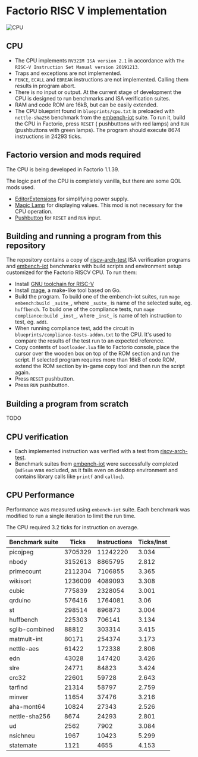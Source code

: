 # Factorio RISC V implementation

![CPU](riscv.png)

## CPU

- The CPU implements `RV32IM ISA version 2.1` in accordance with `The RISC-V Instruction Set Manual version 20191213`.
- Traps and exceptions are not implemented.
- `FENCE`, `ECALL` and `EBREAK` instructions are not implemented. Calling them results in program abort.
- There is no input or output. At the current stage of development the CPU is designed to run benchmarks and ISA
  verification suites.
- RAM and code ROM are 16kB, but can be easily extended.
- The CPU blueprint found in `blueprints/cpu.txt` is preloaded with `nettle-sha256` benchmark from
  the [embench-iot](https://github.com/embench/embench-iot) suite. To run it, build the CPU in Factorio, press `RESET` (
  pushbuttons with red lamps) and `RUN` (pushbuttons with green lamps). The program should execute 8674 instructions in
  24293 ticks.

## Factorio version and mods required

The CPU is being developed in Factorio 1.1.39.

The logic part of the CPU is completely vanilla, but there are some QOL mods used.

- [EditorExtensions](https://mods.factorio.com/mod/EditorExtensions) for simplifying power supply.
- [Magic Lamp](https://mods.factorio.com/mod/magic-lamp) for displaying values. This mod is not necessary for the CPU
  operation.
- [Pushbutton](https://mods.factorio.com/mod/pushbutton) for `RESET` and `RUN` input.

## Building and running a program from this repository

The repository contains a copy of [riscv-arch-test](https://github.com/riscv-non-isa/riscv-arch-test) ISA verification
programs and [embench-iot](https://github.com/embench/embench-iot) benchmarks with build scripts and environment setup
customized for the Factorio RISCV CPU. To run them:

- Install [GNU toolchain for RISC-V](https://github.com/riscv-collab/riscv-gnu-toolchain)
- Install [mage](https://github.com/magefile/mage), a make-like tool based on Go.
- Build the program. To build one of the embench-iot suites, run `mage embench:build _suite_`, where `_suite_` is name
  of the selected suite, eg. `huffbench`. To build one of the compliance tests, run `mage compliance:build _inst_`,
  where `_inst_` is name of teh instruction to test, eg. `addi`.
- When running compliance test, add the circuit in `blueprints/compliance-tests-addon.txt` to the CPU. It's used to
  compare the results of the test run to an expected reference.
- Copy contents of `bootloader.lua` file to Factorio console, place the cursor over the wooden box on top of the ROM
  section and run the script. If selected program requires more than 16kB of code ROM, extend the ROM section by in-game
  copy tool and then run the script again.
- Press `RESET` pushbutton.
- Press `RUN` pushbutton.

## Building a program from scratch

TODO

## CPU verification

- Each implemented instruction was verified with a test
  from [riscv-arch-test](https://github.com/riscv-non-isa/riscv-arch-test).
- Benchmark suites from [embench-iot](https://github.com/embench/embench-iot) were successfully completed (`md5sum`
  was excluded, as it fails even on desktop environment and contains library calls like `printf` and `calloc`).

## CPU Performance

Performance was measured using `embench-iot` suite. Each benchmark was modified to run a single iteration to limit the
run time.

The CPU required 3.2 ticks for instruction on average.

|Benchmark suite|Ticks       |Instructions|Ticks/Inst|
|---------------|------------|------------|----------|
|picojpeg       |3705329     |11242220    |3.034     |
|nbody          |3152613     |8865795     |2.812     | 
|primecount     |2112304     |7106855     |3.365     | 
|wikisort       |1236009     |4089093     |3.308     | 
|cubic          |775839      |2328054     |3.001     | 
|qrduino        |576416      |1764081     |3.06      | 
|st             |298514      |896873      |3.004     | 
|huffbench      |225303      |706141      |3.134     |
|sglib-combined |88812       |303314      |3.415     | 
|matmult-int    |80171       |254374      |3.173     | 
|nettle-aes     |61422       |172338      |2.806     | 
|edn            |43028       |147420      |3.426     |
|slre           |24771       |84823       |3.424     | 
|crc32          |22601       |59728       |2.643     | 
|tarfind        |21314       |58797       |2.759     | 
|minver         |11654       |37476       |3.216     | 
|aha-mont64     |10824       |27343       |2.526     | 
|nettle-sha256  |8674        |24293       |2.801     | 
|ud             |2562        |7902        |3.084     | 
|nsichneu       |1967        |10423       |5.299     | 
|statemate      |1121        |4655        |4.153     |